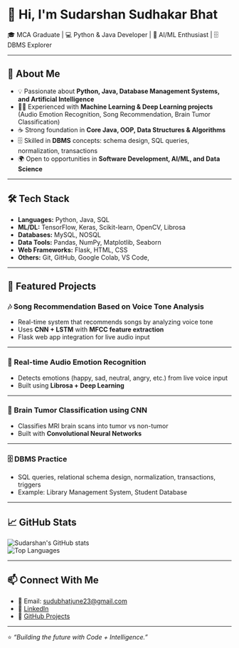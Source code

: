 
# 👋 Hi, I'm Sudarshan Sudhakar Bhat  

🎓 MCA Graduate | 💻 Python & Java Developer | 🤖 AI/ML Enthusiast | 🗄️ DBMS Explorer  

---

## 🚀 About Me  
- 💡 Passionate about **Python, Java, Database Management Systems, and Artificial Intelligence**  
- 🧑‍💻 Experienced with **Machine Learning & Deep Learning projects** (Audio Emotion Recognition, Song Recommendation, Brain Tumor Classification)  
- ☕ Strong foundation in **Core Java, OOP, Data Structures & Algorithms**  
- 🗄️ Skilled in **DBMS** concepts: schema design, SQL queries, normalization, transactions  
- 🌍 Open to opportunities in **Software Development, AI/ML, and Data Science**  

---

## 🛠️ Tech Stack  
- **Languages:** Python, Java, SQL  
- **ML/DL:** TensorFlow, Keras, Scikit-learn, OpenCV, Librosa  
- **Databases:** MySQL, NOSQL  
- **Data Tools:** Pandas, NumPy, Matplotlib, Seaborn  
- **Web Frameworks:** Flask, HTML, CSS  
- **Others:** Git, GitHub, Google Colab, VS Code,  

---

## 📌 Featured Projects  

### 🎶 Song Recommendation Based on Voice Tone Analysis  
- Real-time system that recommends songs by analyzing voice tone  
- Uses **CNN + LSTM** with **MFCC feature extraction**  
- Flask web app integration for live audio input  

---

### 🎤 Real-time Audio Emotion Recognition  
- Detects emotions (happy, sad, neutral, angry, etc.) from live voice input  
- Built using **Librosa + Deep Learning**  

---

### 🧠 Brain Tumor Classification using CNN  
- Classifies MRI brain scans into tumor vs non-tumor  
- Built with **Convolutional Neural Networks**  

---

### 🗄️ DBMS Practice  
- SQL queries, relational schema design, normalization, transactions, triggers  
- Example: Library Management System, Student Database  

---

## 📈 GitHub Stats  

![Sudarshan's GitHub stats](https://github-readme-stats.vercel.app/api?username=sudubhat23&show_icons=true&theme=radical)  
![Top Languages](https://github-readme-stats.vercel.app/api/top-langs/?username=sudubhat23&layout=compact&theme=radical)  

---

## 📫 Connect With Me  
- 📧 Email: sudubhatjune23@gmail.com  
- 💼 [LinkedIn](https://www.linkedin.com/in/sudarshan-bhat)  
- 📂 [GitHub Projects](https://github.com/sudubhat23)  

---
⭐️ *“Building the future with Code + Intelligence.”*  
